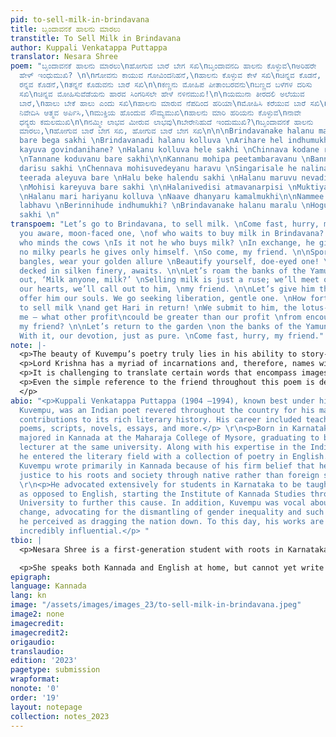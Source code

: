 ```yaml
---
pid: to-sell-milk-in-brindavana
title: ಬೃಂದಾವನಕೆ ಹಾಲನು ಮಾರಲು
transtitle: To Sell Milk in Brindavana
author: Kuppali Venkatappa Puttappa
translator: Nesara Shree
poem: "ಬೃಂದಾವನಕೆ ಹಾಲನು ಮಾರಲು\nಹೋಗುವ ಬಾರೆ ಬೇಗ ಸಖಿ\nಬೃಂದಾವನದಿ ಹಾಲನು ಕೊಳ್ಳುವ\nಅರಿಹರೇ
  ಹೇಳ್ ಇಂಧುಮುಖಿ? \n\nಗೋವನು ಕಾಯುವ ಗೋವಿಂದನಿಹನೆ,\nಹಾಲನು ಕೊಳ್ಳುವ ಕೇಳೆ ಸಖಿ\nಚಿನ್ನವ ಕೊಡನೆ,
  ರನ್ನವ ಕೊಡನೆ,\nತನ್ನನೆ ಕೊಡುವನು ಬಾರೆ ಸಖಿ\n\nಕಣ್ಣನು ಮೋಹಿಪ ಪೀತಾಂಬರವನು\nಬಣ್ಣದ ಬಳೆಗಳ ದರಿಸು
  ಸಖಿ\n​ಚಿನ್ನವ ಮೋಹಿಸುವೆಡೆಯನು ಹಾರವ ಸಿಂಗರಿಸಲೇ ​ಹೇ​ಳೆ ನಳಿನಮುಖಿ!\n\nಯಮುನಾ ತೀರದಲಿ ಅಲೆಯುವ
  ಬಾರೆ,\nಹಾಲು ಬೇಕೆ ಹಾಲು ಎಂದು ಸಖಿ\nಹಾಲನು ಮಾರುವ ನೆಪದಿಂದ ಹರಿಯಾ\nಮೋಹಿಸಿ ಕರೆಯುವ ಬಾರೆ ಸಖಿ\n\nಹಾಲ
  ನಿವೇದಿಸಿ ಆತ್ಮವ ಅರ್ಪಿಸಿ,\nಮುಕ್ತಿಯ ಹೊಂದುವ ಸೌಮ್ಯಮುಖಿ\nಹಾಲನು ಮಾರಿ ಹರಿಯನು ಕೊಳ್ಳುವ\nನಾವೇ
  ಧನ್ಯರು ಕಮಲಮುಖಿ\n\nನಮ್ಮೀ ಲಾಭವ ಮೀರುವ ಲಾಭವು\nಬೇರೇನಿಹುದೆ ಇಂದುಮುಖಿ?\nಬೃಂದಾವನಕೆ ಹಾಲನು
  ಮಾರಲು,\nಹೋಗುವ ಬಾರೆ ಬೇಗ ಸಖಿ, ಹೋಗುವ ಬಾರೆ ಬೇಗ ಸಖಿ\n\n\nBrindavanake halanu maralu \nHoguva
  bare bega sakhi \nBrindavanadi halanu kolluva \nArihare hel indhumukhi? \n\nGovanu
  kayuva govindanihane? \nHalanu kolluva hele sakhi \nChinnava kodane rannava kodane
  \nTannane koduvanu bare sakhi\n\nKannanu mohipa peetambaravanu \nBannada balegala
  darisu sakhi \nChennava mohisuvedeyanu haravu \nSingarisale he nalinamukhi!\n\nYamuna
  teerada aleyuva bare \nHalu beke halendu sakhi \nHalanu maruvu nevadinda hariya
  \nMohisi kareyuva bare sakhi \n\nHalanivedisi atmavanarpisi \nMuktiya honduva soumyamukhi
  \nHalanu mari hariyanu kolluva \nNaave dhanyaru kamalmukhi\n\nNammee labhava meeruva
  labhavu \nBerinnihude indhumukhi? \nBrindavanake halanu maralu \nHoguva bare bega
  sakhi \n"
transpoem: "Let’s go to Brindavana, to sell milk. \nCome fast, hurry, my friend. \nAren’t
  you aware, moon-faced one, \nof who waits to buy milk in Brindavana? \n\nGovinda,
  who minds the cows \nIs it not he who buys milk? \nIn exchange, he gives no gold,
  no milky pearls he gives only himself. \nSo come, my friend. \n\nSport your colorful
  bangles, wear your golden allure \nBeautify yourself, doe-eyed one! \nThe charmer,
  decked in silken finery, awaits. \n\nLet’s roam the banks of the Yamuna, \nSinging
  out, ‘Milk anyone, milk?’ \nSelling milk is just a ruse; we’ll meet our God. \nFrom
  our hearts, we’ll call out to him, \nmy friend. \n\nLet’s give him the milk, and
  offer him our souls. We go seeking liberation, gentle one. \nHow fortunate we are,
  to sell milk \nand get Hari in return! \nWe submit to him, the lotus-eyed. \n\nTell
  me — what other profit\ncould be greater than our profit \nfrom encountering Hari,
  my friend? \n\nLet’s return to the garden \non the banks of the Yamuna to sell milk.
  With it, our devotion, just as pure. \nCome fast, hurry, my friend."
note: |-
  <p>The beauty of Kuvempu’s poetry truly lies in his ability to story-tell. He creates vivid scenes with simple characters that convey a fine divinity in his work. This poem is a lyrical one that describes two beautiful women — likely Gopikas — that seek the love and blessing of Lord Krishna. They plan to do so by selling milk at Brindavana, where the God is seen to be moving about along the banks of the river Yamuna. The poem itself has since been translated into a popularized song.</p>
  <p>Lord Krishna has a myriad of incarnations and, therefore, names with which his devotees praise him. Kuvempu refers to him as Hari or Govinda, which I chose to maintain in certain parts of the poem. I characterize the deity with terms like the charmer, the lotus-eyed one — all reflections of the purity and playfulness Lord Krishna embodies.</p>
  <p>It is challenging to translate certain words that encompass images and ideas as a whole — rannava, for example, can literally be translated to gemstones. But in essence, it is how they gleam under the sun, the milky glow of a pearl, the blood-like sparkle of a ruby. Likewise, Peetambara can be loosely translated to a dhoti, but it really is a description of its lustrous silk and gold-lined drapery. It is easily seen that there are no literal translations, given Kannada’s nuances and layered meanings.</p>
  <p>Even the simple reference to the friend throughout this poem is delivered in many ways — like souymamukhi, the soft-faced, innocent one, or indhumukhi, one whose face resembles the moon. It is precisely why Kuvempu’s poetry — and any poem, for that matter — shines in a different light when kept in its intended form.
  </p>
abio: "<p>Kuppali Venkatappa Puttappa (1904 –1994), known best under his pen name
  Kuvempu, was an Indian poet revered throughout the country for his many linguistic
  contributions to its rich literary history. His career included teaching and publishing
  poems, scripts, novels, essays, and more.</p> \r\n<p>Born in Karnataka, Kuvempu
  majored in Kannada at the Maharaja College of Mysore, graduating to become an academic
  lecturer at the same university. Along with his expertise in the Indian tongue,
  he entered the literary field with a collection of poetry in English. Regardless,
  Kuvempu wrote primarily in Kannada because of his firm belief that he could do more
  justice to his roots and society through native rather than foreign speech.</p>
  \r\n<p>He advocated extensively for students in Karnataka to be taught in Kannada
  as opposed to English, starting the Institute of Kannada Studies through Mysore
  University to further this cause. In addition, Kuvempu was vocal about societal
  change, advocating for the dismantling of gender inequality and such discrimination
  he perceived as dragging the nation down. To this day, his works are considered
  incredibly influential.</p> "
tbio: |
  <p>Nesara Shree is a first-generation student with roots in Karnataka, India, where her parents were born and raised. Her family has extensively read and listened to musical renditions of Kuvempu’s poetry, an interest that inspired her to translate one of her favorites into English.</p>

  <p>She speaks both Kannada and English at home, but cannot yet write or translate direct Kannada/Brahmic script, limited to the English alphabet spellings. She admires the softness of her language. She considers it poetry in itself to be able to preserve its effortless sweetness as it passes through the restricting sieve of another tongue.</p>
epigraph:
language: Kannada
lang: kn
image: "/assets/images/images_23/to-sell-milk-in-brindavana.jpeg"
image2: none
imagecredit:
imagecredit2:
origaudio:
translaudio:
edition: '2023'
pagetype: submission
wrapformat:
nonote: '0'
order: '19'
layout: notepage
collection: notes_2023
---
```

